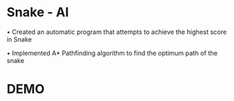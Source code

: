 # Snake - AI

• Created an automatic program that attempts to achieve the highest score
in Snake

• Implemented A* Pathfinding algorithm to find the optimum path of the
snake

# DEMO
